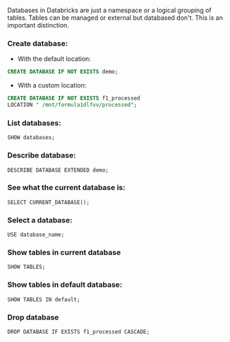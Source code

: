 Databases in Databricks are just a namespace or a logical grouping of tables. Tables can be managed or external but databased don't. This is an important distinction.
### Create database:

* With the default location:
```sql
CREATE DATABASE IF NOT EXISTS demo;
```

* With a custom location:
```sql
CREATE DATABASE IF NOT EXISTS f1_processed
LOCATION " /mnt/formula1dlfvv/processed";
```
### List databases:
`SHOW databases;`
### Describe database:
`DESCRIBE DATABASE EXTENDED demo;`
### See what the current database is:
`SELECT CURRENT_DATABASE();`
### Select a database:
`USE database_name;`
### Show tables in current database
`SHOW TABLES;`
### Show tables in default database:
`SHOW TABLES IN default;`
### Drop database
`DROP DATABASE IF EXISTS f1_processed CASCADE;`

